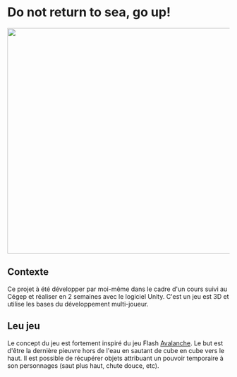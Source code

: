# Do not return to sea, go up!

<img src="https://user-images.githubusercontent.com/72167870/192334592-34d79720-6b3c-44d2-8d1e-cd46f632d73e.png" width="512"/>

## Contexte
Ce projet à été développer par moi-même dans le cadre d'un cours suivi au Cégep et réaliser en 2 semaines avec le logiciel Unity. C'est un jeu est 3D et utilise les bases du développement multi-joueur.

## Leu jeu
Le concept du jeu est fortement inspiré du jeu Flash [Avalanche](https://www.addictinggames.com/action/avalanche). Le but est d'être la dernière pieuvre hors de l'eau en sautant de cube en cube vers le haut. Il est possible de récupérer objets attribuant un pouvoir temporaire à son personnages (saut plus haut, chute douce, etc).
